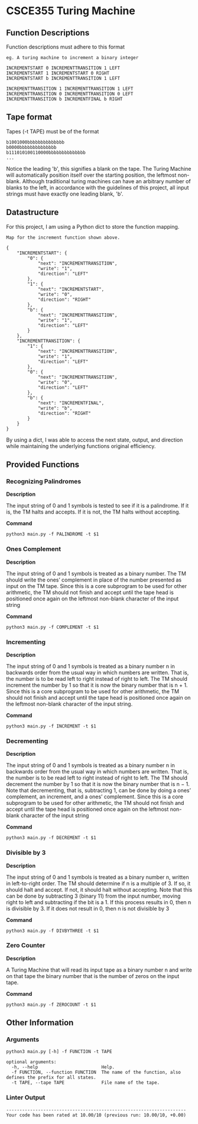# CSCE355 Turing Machine

## Function Descriptions

Function descriptions must adhere to this format

```
eg. A turing machine to increment a binary integer

INCREMENTSTART 0 INCREMENTTRANSITION 1 LEFT
INCREMENTSTART 1 INCREMENTSTART 0 RIGHT
INCREMENTSTART b INCREMENTTRANSITION 1 LEFT

INCREMENTTRANSITION 1 INCREMENTTRANSITION 1 LEFT
INCREMENTTRANSITION 0 INCREMENTTRANSITION 0 LEFT
INCREMENTTRANSITION b INCREMENTFINAL b RIGHT
```

## Tape format

Tapes (-t TAPE) must be of the format

```
b1001000bbbbbbbbbbbbbb
b0000bbbbbbbbbbbbbb
b111010100110000bbbbbbbbbbbbbb
...
```

Notice the leading 'b', this signifies a blank on the tape. The Turing Machine will automatically position itself over the starting position, the leftmost non-blank. Although traditional turing machines can have an arbitrary number of blanks to the left, in accordance with the guidelines of this project, all input strings must have exactly one leading blank, 'b'.

## Datastructure

For this project, I am using a Python dict to store the function mapping.

```
Map for the increment function shown above.

{
    "INCREMENTSTART": {
        "0": {
            "next": "INCREMENTTRANSITION",
            "write": "1",
            "direction": "LEFT"
        },
        "1": {
            "next": "INCREMENTSTART",
            "write": "0",
            "direction": "RIGHT"
        },
        "b": {
            "next": "INCREMENTTRANSITION",
            "write": "1",
            "direction": "LEFT"
        }
    },
    "INCREMENTTRANSITION": {
        "1": {
            "next": "INCREMENTTRANSITION",
            "write": "1",
            "direction": "LEFT"
        },
        "0": {
            "next": "INCREMENTTRANSITION",
            "write": "0",
            "direction": "LEFT"
        },
        "b": {
            "next": "INCREMENTFINAL",
            "write": "b",
            "direction": "RIGHT"
        }
    }
}
```

By using a dict, I was able to access the next state, output, and direction while maintaining the underlying functions
original efficiency.

## Provided Functions

### Recognizing Palindromes

**Description**

The input string of 0 and 1 symbols is tested
to see if it is a palindrome. If it is, the TM halts and accepts. If it is
not, the TM halts without accepting.

**Command**

```
python3 main.py -f PALINDROME -t $1
```

### Ones Complement

**Description**

The input string of 0 and 1 symbols is treated as a
binary number. The TM should write the ones’ complement in place
of the number presented as input on the TM tape. Since this is a core
subprogram to be used for other arithmetic, the TM should not finish
and accept until the tape head is positioned once again on the leftmost
non-blank character of the input string

**Command**

```
python3 main.py -f COMPLEMENT -t $1
```

### Incrementing

**Description**

The input string of 0 and 1 symbols is treated as a binary
number n in backwards order from the usual way in which numbers
are written. That is, the number is to be read left to right instead of
right to left. The TM should increment the number by 1 so that it is
now the binary number that is n + 1. Since this is a core subprogram
to be used for other arithmetic, the TM should not finish and accept
until the tape head is positioned once again on the leftmost non-blank
character of the input string.

**Command**

```
python3 main.py -f INCREMENT -t $1
```

### Decrementing

**Description**

The input string of 0 and 1 symbols is treated as a binary
number n in backwards order from the usual way in which numbers
are written. That is, the number is to be read left to right instead of
right to left. The TM should decrement the number by 1 so that it is
now the binary number that is n − 1. Note that decrementing, that is,
subtracting 1, can be done by doing a ones’ complement, an increment,
and a ones’ complement. Since this is a core subprogram to be used for
other arithmetic, the TM should not finish and accept until the tape
head is positioned once again on the leftmost non-blank character of
the input string

**Command**

```
python3 main.py -f DECREMENT -t $1
```

### Divisible by 3

**Description**

The input string of 0 and 1 symbols is treated as a binary
number n, written in left-to-right order. The TM should determine if n
is a multiple of 3. If so, it should halt and accept. If not, it should halt
without accepting. Note that this can be done by subtracting 3 (binary 11) from the input number, moving right to left and subtracting if the
bit is a 1. If this process results in 0, then n is divisible by 3. If it does
not result in 0, then n is not divisible by 3

**Command**

```
python3 main.py -f DIVBYTHREE -t $1
```

### Zero Counter

**Description**

A Turing Machine that will read its input tape as a binary number
n and write on that tape the binary number that is the number of zeros on
the input tape.

**Command**

```
python3 main.py -f ZEROCOUNT -t $1
```

## Other Information

### Arguments

```
python3 main.py [-h] -f FUNCTION -t TAPE

optional arguments:
  -h, --help                        Help.
  -f FUNCTION, --function FUNCTION  The name of the function, also defines the prefix for all states.
  -t TAPE, --tape TAPE              File name of the tape.
```

### Linter Output

```
--------------------------------------------------------------------
Your code has been rated at 10.00/10 (previous run: 10.00/10, +0.00)
```
